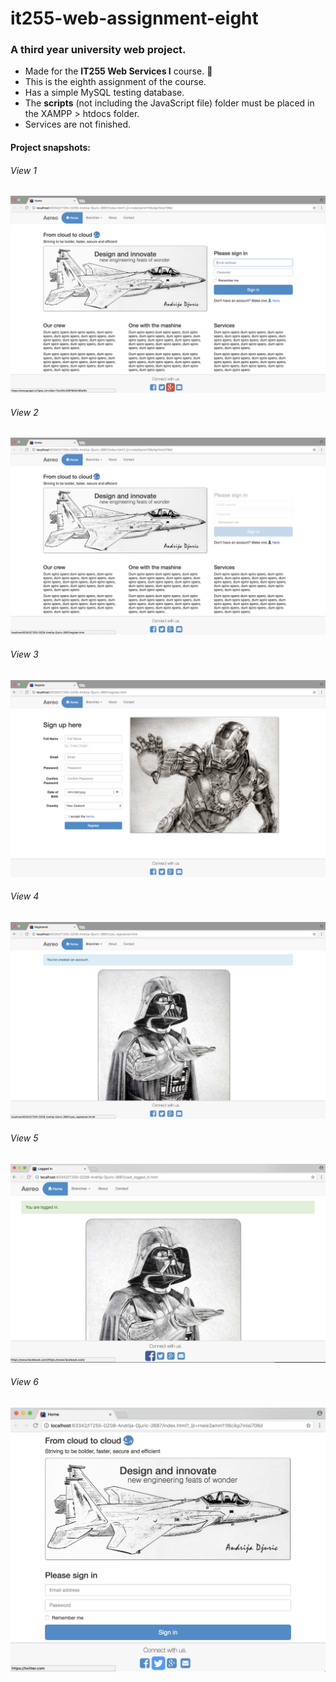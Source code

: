 # it255-web-assignment-eight
<h3>A third year university web project.</h3>
<ul>
  <li>Made for the <b>IT255 Web Services I</b> course. 🍏</li>
  <li>This is the eighth assignment of the course. </li>
  <li>Has a simple MySQL testing database.</li>
  <li>The <b>scripts</b> (not including the JavaScript file) folder must be placed in the XAMPP > htdocs folder.</li>
  <li>Services are not finished.</li>
</ul>

#### Project snapshots: 
<h6>View 1</h6>
<img src="screen-shots/view-1.png" alt="View 1">
<h6>View 2</h6>
<img src="screen-shots/view-2.png" alt="View 2">
<h6>View 3</h6>
<img src="screen-shots/view-3.png" alt="View 3">
<h6>View 4</h6>
<img src="screen-shots/view-4.png" alt="View 4">
<h6>View 5</h6>
<img src="screen-shots/view-5.png" alt="View 5">
<h6>View 6</h6>
<img src="screen-shots/view-6.png" alt="View 6">


